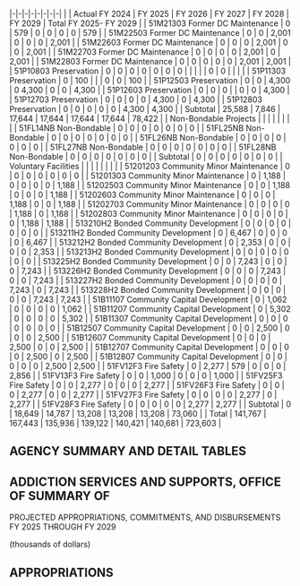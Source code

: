|-|-|-|-|-|-|-|-|
| | Actual FY 2024 | FY 2025 | FY 2026 | FY 2027 | FY 2028 | FY 2029 | Total FY 2025- FY 2029 |
| 51M21303 Former DC Maintenance | 0 | 579 | 0 | 0 | 0 | 0 | 579 |
| 51M22503 Former DC Maintenance | 0 | 0 | 2,001 | 0 | 0 | 0 | 2,001 |
| 51M22603 Former DC Maintenance | 0 | 0 | 0 | 2,001 | 0 | 0 | 2,001 |
| 51M22703 Former DC Maintenance | 0 | 0 | 0 | 0 | 2,001 | 0 | 2,001 |
| 51M22803 Former DC Maintenance | 0 | 0 | 0 | 0 | 0 | 2,001 | 2,001 |
| 51P10803 Preservation | 0 | 0 | 0 | 0 | 0 | 0 | 0 |
| | | | 0 | 0 | | | |
| 51P11303 Preservation | 0 | 100 | | | 0 | 0 | 100 |
| 51P12503 Preservation | 0 | 0 | 4,300 | 0  4,300 | 0 | 0 | 4,300 |
| 51P12603 Preservation | 0 | 0 | 0 | | 0 | 0 | 4,300 |
| 51P12703 Preservation | 0 | 0 | 0 | 0 | 4,300 | 0 | 4,300 |
| 51P12803 Preservation | 0 | 0 | 0 | 0 | 0 | 4,300 | 4,300 |
| Subtotal | 25,588 | 7,846 | 17,644 | 17,644 | 17,644 | 17,644 | 78,422 |
| Non-Bondable Projects | | | | | | | |
| 51FL14NB Non-Bondable | 0 | 0 | 0 | 0 | 0 | 0 | 0 |
| 51FL25NB Non-Bondable | 0 | 0 | 0 | 0 | 0 | 0 | 0 |
| 51FL26NB Non-Bondable | 0 | 0 | 0 | 0 | 0 | 0 | 0 |
| 51FL27NB Non-Bondable | 0 | 0 | 0 | 0 | 0 | 0 | 0 |
| 51FL28NB Non-Bondable | 0 | 0 | 0 | 0 | 0 | 0 | 0 |
| Subtotal | 0 | 0 | 0 | 0 | 0 | 0 | 0 |
| Voluntary Facilities | | | | | | | |
| 51201203 Community Minor Maintenance | 0 | 0 | 0 | 0 | 0 | 0 | 0 |
| 51201303 Community Minor Maintenance | 0 | 1,188 | 0 | 0 | 0 | 0 | 1,188 |
| 51202503 Community Minor Maintenance | 0 | 0 | 1,188 | 0 | 0 | 0 | 1,188 |
| 51202603 Community Minor Maintenance | 0 | 0 | 0 | 1,188 | 0 | 0 | 1,188 |
| 51202703 Community Minor Maintenance | 0 | 0 | 0 | 0 | 1,188 | 0 | 1,188 |
| 51202803 Community Minor Maintenance | 0 | 0 | 0 | 0 | 0 | 1,188 | 1,188 |
| 513210H2 Bonded Community Development | 0 | 0 | 0 | 0 | 0 | 0 | 0 |
| 513211H2 Bonded Community Development | 0 | 6,467 | 0 | 0 | 0 | 0 | 6,467 |
| 513212H2 Bonded Community Development | 0 | 2,353 | 0 | 0 | 0 | 0 | 2,353 |
| 513213H2 Bonded Community Development | 0 | 0 | 0 | 0 | 0 | 0 | 0 |
| 513225H2 Bonded Community Development | 0 | 0 | 7,243 | 0 | 0 | 0 | 7,243 |
| 513226H2 Bonded Community Development | 0 | 0 | 0 | 7,243 | 0 | 0 | 7,243 |
| 513227H2 Bonded Community Development | 0 | 0 | 0 | 0 | 7,243 | 0 | 7,243 |
| 513228H2 Bonded Community Development | 0 | 0 | 0 | 0 | 0 | 7,243 | 7,243 |
| 51B11107 Community Capital Development | 0 | 1,062 | 0 | 0 | 0 | 0 | 1,062 |
| 51B11207 Community Capital Development | 0 | 5,302 | 0 | 0 | 0 | 0 | 5,302 |
| 51B11307 Community Capital Development | 0 | 0 | 0 | 0 | 0 | 0 | 0 |
| 51B12507 Community Capital Development | 0 | 0 | 2,500 | 0 | 0 | 0 | 2,500 |
| 51B12607 Community Capital Development | 0 | 0 | 0 | 2,500 | 0 | 0 | 2,500 |
| 51B12707 Community Capital Development | 0 | 0 | 0 | 0 | 2,500 | 0 | 2,500 |
| 51B12807 Community Capital Development | 0 | 0 | 0 | 0 | 0 | 2,500 | 2,500 |
| 51FV12F3 Fire Safety | 0 | 2,277 | 579 | 0 | 0 | 0 | 2,856 |
| 51FV13F3 Fire Safety | 0 | 0 | 1,000 | 0 | 0 | 0 | 1,000 |
| 51FV25F3 Fire Safety | 0 | 0 | 2,277 | 0 | 0 | 0 | 2,277 |
| 51FV26F3 Fire Safety | 0 | 0 | 0 | 2,277 | 0 | 0 | 2,277 |
| 51FV27F3 Fire Safety | 0 | 0 | 0 | 0 | 2,277 | 0 | 2,277 |
| 51FV28F3 Fire Safety | 0 | 0 | 0 | 0 | 0 | 2,277 | 2,277 |
| Subtotal | 0 | 18,649 | 14,787 | 13,208 | 13,208 | 13,208 | 73,060 |
| Total | 141,767 | 167,443 | 135,936 | 139,122 | 140,421 | 140,681 | 723,603 |

## **AGENCY SUMMARY AND DETAIL TABLES**

## **ADDICTION SERVICES AND SUPPORTS, OFFICE OF SUMMARY OF**

PROJECTED APPROPRIATIONS, COMMITMENTS, AND DISBURSEMENTS FY 2025 THROUGH FY 2029

(thousands of dollars)

## **APPROPRIATIONS**